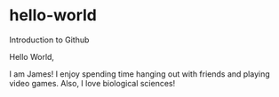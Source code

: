 # hello-world
Introduction to Github

Hello World,

I am James! I enjoy spending time hanging out with friends and playing video games. Also, I love biological sciences!
